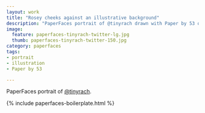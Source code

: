 ```yaml
---
layout: work
title: "Rosey cheeks against an illustrative background"
description: "PaperFaces portrait of @tinyrach drawn with Paper by 53 on an iPad."
image: 
  feature: paperfaces-tinyrach-twitter-lg.jpg
  thumb: paperfaces-tinyrach-twitter-150.jpg
category: paperfaces
tags: 
- portrait
- illustration
- Paper by 53

---
```


PaperFaces portrait of [@tinyrach](http://twitter.com/tinyrach).

{% include paperfaces-boilerplate.html %}